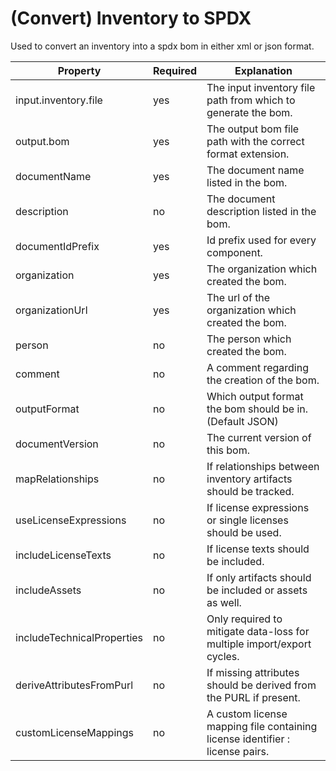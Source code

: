 # (Convert) Inventory to SPDX

Used to convert an inventory into a spdx bom in either xml or json format.

| Property                   | Required | Explanation                                                                  |
|----------------------------|----------|------------------------------------------------------------------------------|
| input.inventory.file            | yes      | The input inventory file path from which to generate the bom.                |
| output.bom                 | yes      | The output bom file path with the correct format extension.                  |
| documentName               | yes      | The document name listed in the bom.                                         |
| description                | no       | The document description listed in the bom.                                  |
| documentIdPrefix           | yes      | Id prefix used for every component.                                          |
| organization               | yes      | The organization which created the bom.                                      |
| organizationUrl            | yes      | The url of the organization which created the bom.                           |
| person                     | no       | The person which created the bom.                                            |
| comment                    | no       | A comment regarding the creation of the bom.                                 |
| outputFormat               | no       | Which output format the bom should be in. (Default JSON)                     |
| documentVersion            | no       | The current version of this bom.                                             |
| mapRelationships           | no       | If relationships between inventory artifacts should be tracked.              |
| useLicenseExpressions      | no       | If license expressions or single licenses should be used.                    |
| includeLicenseTexts        | no       | If license texts should be included.                                         |
| includeAssets              | no       | If only artifacts should be included or assets as well.                      |
| includeTechnicalProperties | no       | Only required to mitigate data-loss for multiple import/export cycles.       |
| deriveAttributesFromPurl   | no       | If missing attributes should be derived from the PURL if present.            |
| customLicenseMappings      | no       | A custom license mapping file containing license identifier : license pairs. |